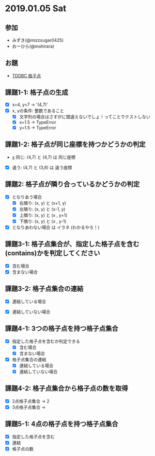 2019.01.05 Sat
====================

## 参加
- みずき(@mizzsugar0425)
- おーひら(@mohirara)

## お題
- [TDDBC 格子点 ](http://devtesting.jp/tddbc/?TDDBC%E4%BB%99%E5%8F%B005%2F%E8%AA%B2%E9%A1%8C)

## 課題1-1: 格子点の生成
- [x] x=4, y=7 -> '(4,7)'
- [x] x, yの条件: 整数であること
    - [x] 文字列の場合はさすがに間違えないでしょ！ってことでテストしない
    - [x] x=1.5 -> TypeError
    - [x] y=1.5 -> TypeError

## 課題1-2: 格子点が同じ座標を持つかどうかの判定
- [x](/UjZkgmEBR3C7nP8QqNdibA) 同じ: (4,7) と (4,7) は 同じ座標
- [x] 違う: (4,7) と (3,8) は 違う座標

## 課題2: 格子点が隣り合っているかどうかの判定
- [x] となりあう場合
    - [x] 右隣り: (x, y) と (x+1, y)
    - [x] 左隣り: (x, y) と (x-1, y)
    - [x] 上隣り: (x, y) と (x  , y+1)
    - [x] 下隣り: (x, y) と (x  , y-1)
- [x] となりあわない場合 は イラネ (わかるやろ！)

## 課題3-1: 格子点集合が、指定した格子点を含む(contains)かを判定してください
- [x] 含む場合
- [x] 含まない場合

## 課題3-2: 格子点集合の連結
- [x] 連結している場合
- [x] 連結していない場合


## 課題4-1: 3つの格子点を持つ格子点集合
- [x] 指定した格子点を含むか判定できる
    - [x] 含む場合
    - [x] 含まない場合
- [x] 格子点集合の連結
    - [X] 連結している場合
    - [x] 連結していない場合

## 課題4-2: 格子点集合から格子点の数を取得
- [x] 2点格子点集合 -> 2
- [x] 3点格子点集合 ->

## 課題5-1: 4点の格子点を持つ格子点集合
- [x] 指定した格子点を含む
- [x] 連結
- [x] 格子点の数
